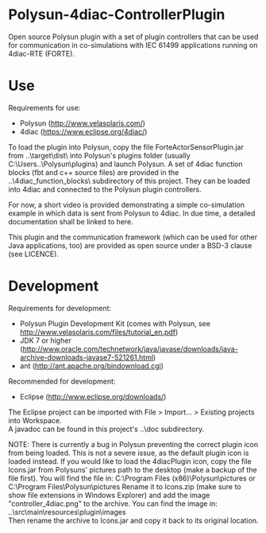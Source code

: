 # Polysun-4diac-ControllerPlugin
Open source Polysun plugin with a set of plugin controllers that can be used for communication in co-simulations with IEC 61499 applications running on 4diac-RTE (FORTE).


# Use
Requirements for use:

  - Polysun (http://www.velasolaris.com/)
  - 4diac (https://www.eclipse.org/4diac/)

To load the plugin into Polysun, copy the file ForteActorSensorPlugin.jar from ..\target\dist\ into Polysun's plugins folder (usually C:\Users\..\Polysun\plugins\) and launch Polysun.
A set of 4diac function blocks (fbt and c++ source files) are provided in the ..\4diac_function_blocks\ subdirectory of this project. They can be loaded into 4diac and connected to the Polysun plugin controllers.

For now, a short video is provided demonstrating a simple co-simulation example in which data is sent from Polysun to 4diac.
In due time, a detailed documentation shall be linked to here.

This plugin and the communication framework (which can be used for other Java applications, too) are provided as open source under a BSD-3 clause (see LICENCE).


# Development
Requirements for development:

  - Polysun Plugin Development Kit (comes with Polysun, see http://www.velasolaris.com/files/tutorial_en.pdf)
  - JDK 7 or higher (http://www.oracle.com/technetwork/java/javase/downloads/java-archive-downloads-javase7-521261.html)
  - ant (http://ant.apache.org/bindownload.cgi)

Recommended for development:

  - Eclipse (http://www.eclipse.org/downloads/)
  
The Eclipse project can be imported with File > Import... > Existing projects into Workspace.  
A javadoc can be found in this project's ..\doc subdirectory.



NOTE: There is currently a bug in Polysun preventing the correct plugin icon from being loaded. This is not a severe issue, as the default plugin icon is loaded instead.
If you would like to load the 4diacPlugin icon, copy the file Icons.jar from Polysuns' pictures path to the desktop (make a backup of the file first).
You will find the file in: C:\Program Files (x86)\Polysun\pictures or C:\Program Files\Polysun\pictures
Rename it to Icons.zip (make sure to show file extensions in Windows Explorer) and add the image "controller_4diac.png" to the archive.
You can find the image in: ..\src\main\resources\plugin\images\
Then rename the archive to Icons.jar and copy it back to its original location.
